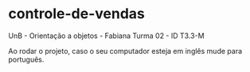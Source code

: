# controle-de-vendas
UnB - Orientação a objetos - Fabiana Turma 02 - ID T3.3-M

Ao rodar o projeto, caso o seu computador esteja em inglês mude para português.
